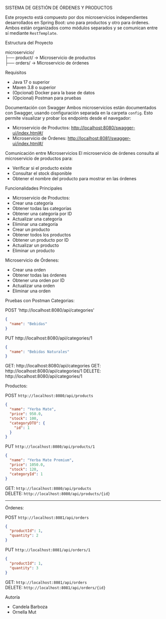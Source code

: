 SISTEMA DE GESTIÓN DE ÓRDENES Y PRODUCTOS

Este proyecto está compuesto por dos microservicios independientes desarrollados en Spring Boot: uno para productos y otro para órdenes. Ambos están organizados como módulos separados y se comunican entre sí mediante `RestTemplate`.

Estructura del Proyecto

microservicio/  
├── product/          → Microservicio de productos  
├── orders/           → Microservicio de órdenes  

Requisitos
- Java 17 o superior  
- Maven 3.8 o superior  
- (Opcional) Docker para la base de datos  
- (Opcional) Postman para pruebas  

Documentación con Swagger
Ambos microservicios están documentados con Swagger, usando configuración separada en la carpeta `config`. Esto permite visualizar y probar los endpoints desde el navegador:

- Microservicio de Productos: [http://localhost:8080/swagger-ui/index.html#/](http://localhost:8080/swagger-ui/index.html#/)  
- Microservicio de Órdenes: [http://localhost:8081/swagger-ui/index.html#/](http://localhost:8081/swagger-ui/index.html#/)  


Comunicación entre Microservicios
El microservicio de órdenes consulta al microservicio de productos para:

- Verificar si el producto existe  
- Consultar el stock disponible  
- Obtener el nombre del producto para mostrar en las órdenes  

Funcionalidades Principales
- Microservicio de Productos:
- Crear una categoría
- Obtener todas las categorías
- Obtener una categoría por ID
- Actualizar una categoría
- Eliminar una categoría
- Crear un producto
- Obtener todos los productos
- Obtener un producto por ID
- Actualizar un producto
- Eliminar un producto

Microservicio de Órdenes:
- Crear una orden  
- Obtener todas las órdenes  
- Obtener una orden por ID  
- Actualizar una orden  
- Eliminar una orden  

Pruebas con Postman
Categorias: 

POST 'http://localhost:8080/api/categories'
```json
{
  "name": "Bebidas"
}
```

PUT http://localhost:8080/api/categories/1
```json
{
  "name": "Bebidas Naturales"
}
```

GET: http://localhost:8080/api/categories
GET: http://localhost:8080/api/categories/1
DELETE: http://localhost:8080/api/categories/1

Productos:

POST `http://localhost:8080/api/products`
```json
{
  "name": "Yerba Mate",
  "price": 950.0,
  "stock": 100,
  "categoryDTO": {
    "id": 1
  }
}
```

PUT `http://localhost:8080/api/products/1`
```json
{
  "name": "Yerba Mate Premium",
  "price": 1050.0,
  "stock": 120,
  "categoryId": 1
}
```

GET: `http://localhost:8080/api/products`  
DELETE: `http://localhost:8080/api/products/{id}`

---

Órdenes:

POST `http://localhost:8081/api/orders`
```json
{
  "productId": 1,
  "quantity": 2
}
```

PUT `http://localhost:8081/api/orders/1`
```json
{
  "productId": 1,
  "quantity": 3
}
```

GET: `http://localhost:8081/api/orders`  
DELETE: `http://localhost:8081/api/orders/{id}`

Autoría

- Candela Barboza  
- Ornella Mut
